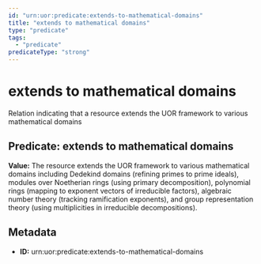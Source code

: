 ```yaml
---
id: "urn:uor:predicate:extends-to-mathematical-domains"
title: "extends to mathematical domains"
type: "predicate"
tags:
  - "predicate"
predicateType: "strong"
---
```


# extends to mathematical domains

Relation indicating that a resource extends the UOR framework to various mathematical domains

## Predicate: extends to mathematical domains

**Value:** The resource extends the UOR framework to various mathematical domains including Dedekind domains (refining primes to prime ideals), modules over Noetherian rings (using primary decomposition), polynomial rings (mapping to exponent vectors of irreducible factors), algebraic number theory (tracking ramification exponents), and group representation theory (using multiplicities in irreducible decompositions).

## Metadata

- **ID:** urn:uor:predicate:extends-to-mathematical-domains
